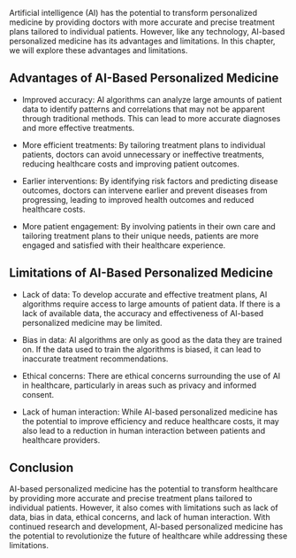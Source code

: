 
Artificial intelligence (AI) has the potential to transform personalized medicine by providing doctors with more accurate and precise treatment plans tailored to individual patients. However, like any technology, AI-based personalized medicine has its advantages and limitations. In this chapter, we will explore these advantages and limitations.

Advantages of AI-Based Personalized Medicine
--------------------------------------------

* Improved accuracy: AI algorithms can analyze large amounts of patient data to identify patterns and correlations that may not be apparent through traditional methods. This can lead to more accurate diagnoses and more effective treatments.

* More efficient treatments: By tailoring treatment plans to individual patients, doctors can avoid unnecessary or ineffective treatments, reducing healthcare costs and improving patient outcomes.

* Earlier interventions: By identifying risk factors and predicting disease outcomes, doctors can intervene earlier and prevent diseases from progressing, leading to improved health outcomes and reduced healthcare costs.

* More patient engagement: By involving patients in their own care and tailoring treatment plans to their unique needs, patients are more engaged and satisfied with their healthcare experience.

Limitations of AI-Based Personalized Medicine
---------------------------------------------

* Lack of data: To develop accurate and effective treatment plans, AI algorithms require access to large amounts of patient data. If there is a lack of available data, the accuracy and effectiveness of AI-based personalized medicine may be limited.

* Bias in data: AI algorithms are only as good as the data they are trained on. If the data used to train the algorithms is biased, it can lead to inaccurate treatment recommendations.

* Ethical concerns: There are ethical concerns surrounding the use of AI in healthcare, particularly in areas such as privacy and informed consent.

* Lack of human interaction: While AI-based personalized medicine has the potential to improve efficiency and reduce healthcare costs, it may also lead to a reduction in human interaction between patients and healthcare providers.

Conclusion
----------

AI-based personalized medicine has the potential to transform healthcare by providing more accurate and precise treatment plans tailored to individual patients. However, it also comes with limitations such as lack of data, bias in data, ethical concerns, and lack of human interaction. With continued research and development, AI-based personalized medicine has the potential to revolutionize the future of healthcare while addressing these limitations.
